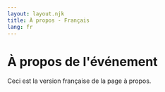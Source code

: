 ```yaml
---
layout: layout.njk
title: À propos - Français
lang: fr
---
```

# À propos de l'événement
Ceci est la version française de la page à propos.
